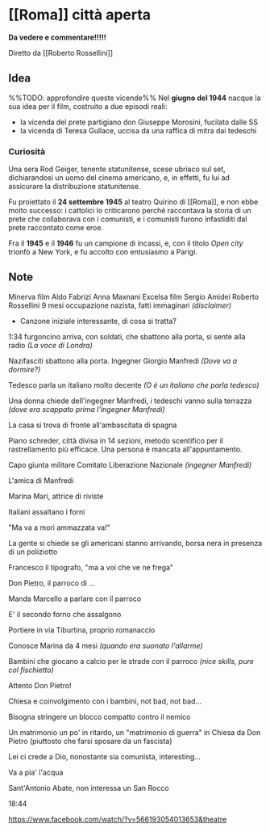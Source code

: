 # [[Roma]] città aperta
**Da vedere e commentare!!!!!**

Diretto da [[Roberto Rossellini]]

## Idea
%%TODO: approfondire queste vicende%%
Nel **giugno del 1944** nacque la sua idea per il film, costruito a due episodi reali:
- la vicenda del prete partigiano don Giuseppe Morosini, fucilato dalle SS
- la vicenda di Teresa Gullace, uccisa da una raffica di mitra dai tedeschi

### Curiosità
Una sera Rod Geiger, tenente statunitense, scese ubriaco sul set, dichiarandosi un uomo del cinema americano, e, in effetti, fu lui ad assicurare la distribuzione statunitense.

Fu proiettato il **24 settembre 1945** al teatro Quirino di [[Roma]], e non ebbe molto successo: i cattolici lo criticarono perché raccontava la storia di un prete che collaborava con i comunisti, e i comunisti furono infastiditi dal prete raccontato come eroe.

Fra il **1945** e il **1946** fu un campione di incassi, e, con il titolo *Open city* trionfò a New York, e fu accolto con entusiasmo a Parigi.

## Note
Minerva film
Aldo Fabrizi Anna Maxnani Excelsa film
Sergio Amidei
Roberto Rossellini
9 mesi occupazione nazista, fatti immaginari *(disclaimer)*

- Canzone iniziale interessante, di cosa si tratta?

1:34 furgoncino arriva, con soldati, che sbattono alla porta, si sente alla radio *(La voce di Londra)*

Nazifasciti sbattono alla porta.
Ingegner Giorgio Manfredi *(Dove va a dormire?)*

Tedesco parla un italiano molto decente *(O è un italiano che parla tedesco)*

Una donna chiede dell'ingegner Manfredi, i tedeschi vanno sulla terrazza *(dove era scappato prima l'ingegner Manfredi)*

La casa si trova di fronte all'ambascitata di spagna

Piano schreder, città divisa in 14 sezioni, metodo scentifico per il rastrellamento più efficace.
Una persona è mancata all'appuntamento. 

Capo giunta militare Comitato Liberazione Nazionale *(ingegner Manfredi)*

L'amica di Manfredi

Marina Mari, attrice di riviste

Italiani assaltano i forni

"Ma va a morì ammazzata va!"

La gente si chiede se gli americani stanno arrivando, borsa nera in presenza di un poliziotto

Francesco il tipografo, "ma a voi che ve ne frega"

Don Pietro, il parroco di ...

Manda Marcello a parlare con il parroco

E' il secondo forno che assalgono

Portiere in via Tiburtina, proprio romanaccio

Conosce Marina da 4 mesi *(quando era suonato l'allarme)*

Bambini che giocano a calcio per le strade con il parroco *(nice skills, pure col fischietto)*

Attento Don Pietro!

Chiesa e coinvolgimento con i bambini, not bad, not bad...

Bisogna stringere un blocco compatto contro il nemico

Un matrimonio un po' in ritardo, un "matrimonio di guerra" in Chiesa da Don Pietro (piuttosto che farsi sposare da un fascista)

Lei ci crede a Dio, nonostante sia comunista, interesting...

Va a pia' l'acqua

Sant'Antonio Abate, non interessa un San Rocco

18:44


https://www.facebook.com/watch/?v=566193054013653&theatre